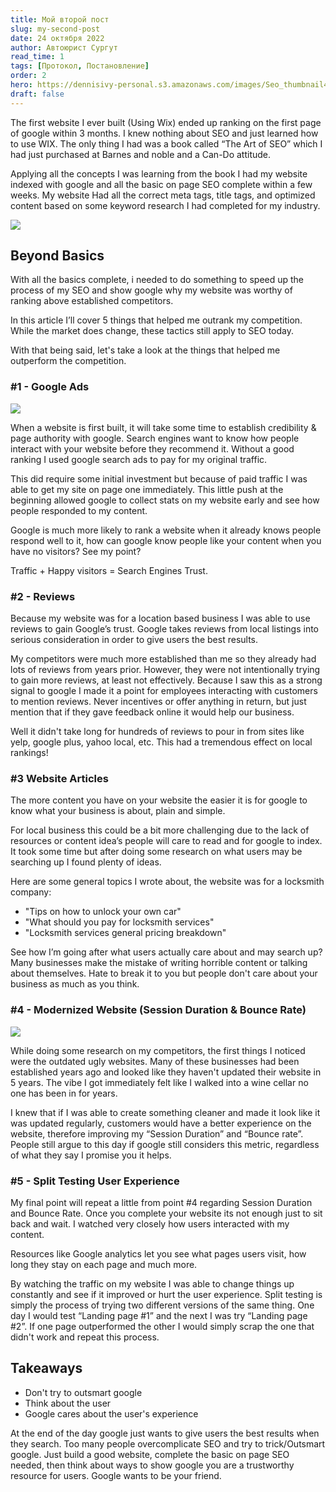 ```yaml
---
title: Мой второй пост
slug: my-second-post
date: 24 октября 2022
author: Автоюрист Сургут
read_time: 1
tags: [Протокол, Постановление]
order: 2
hero: https://dennisivy-personal.s3.amazonaws.com/images/Seo_thumbnail4.jpg
draft: false
---
```


The first website I ever built (Using Wix) ended up ranking on the first page of google within 3 months. I knew nothing about SEO and just learned how to use WIX. The only thing I had was a book called “The Art of SEO” which I had just purchased at Barnes and noble and a Can-Do attitude.

Applying all the concepts I was learning from the book I had my website indexed with google and all the basic on page SEO complete within a few weeks. My website Had all the correct meta tags, title tags, and optimized content based on some keyword research I had completed for my industry.

[![](./images/fast-seo-video.PNG)](https://youtu.be/T-9JYYcqUco)


## Beyond Basics

With all the basics complete, i needed to do something to speed up the process of my SEO and show google why my website was worthy of ranking above established competitors.

In this article I’ll cover 5 things that helped me outrank my competition. While the market does change, these tactics still apply to SEO today.


With that being said, let's take a look at the things that helped me outperform the competition.

### #1 - Google Ads

![](https://dennisivy-personal.s3.amazonaws.com/uploads/2020/10/02/google-search-ads.jpg)

When a website is first built, it will take some time to  establish credibility & page authority with google. Search engines want to know how people interact with your website before they recommend it. Without a good ranking I used google search ads to pay for my original traffic. 

This did require some initial investment but because of paid traffic I was able to get my site on page one immediately. This little push at the beginning allowed google to collect stats on my website early and see how people responded to my content. 

Google is much more likely to rank a website when it already knows people respond well to it, how can google know people like your content when you have no visitors? See my point?

Traffic + Happy visitors = Search Engines Trust.

### #2 - Reviews

Because my website was for a location based business I was able to use reviews to gain Google’s trust. Google takes reviews from local listings into serious consideration in order to give users the best results.

My competitors were much more established than me so they already had lots of reviews from years prior. However, they were not intentionally trying to gain more reviews, at least not effectively. Because I saw this as a strong signal to google I made it a point for employees interacting with customers to mention reviews. Never incentives or offer anything in return, but just mention that if they gave feedback online it would help our business.

Well it didn't take long for hundreds of reviews to pour in from sites like yelp, google plus, yahoo local, etc. This had a tremendous effect on local rankings!

### #3 Website Articles

The more content you have on your website the easier it is for google to know what your business is about, plain and simple. 

For local business this could be a bit more challenging due to the lack of resources or content idea’s people will care to read and for google to index. It took some time but after doing some research on what users may be searching up I found plenty of ideas.

Here are some general topics I wrote about, the website was for a locksmith company:

- "Tips on how to unlock your own car"
- "What should you pay for locksmith services"
- "Locksmith services general pricing breakdown"

See how I’m going after what users actually care about and may search up? Many businesses make the mistake of writing horrible content or talking about themselves. Hate to break it to you but people don't care about your business as much as you think.

### #4 - Modernized Website (Session Duration & Bounce Rate)
![](https://lh4.googleusercontent.com/_JNS6i4oJUzHG-jySODTYGCPFBvsdb2ckJascKDpYYtQv07kohjpsjHdtHB9fh3G2nQNcDdq40uP1DI5B4JUOKx7BYNQF8I3jp9m1ABfGC9AqPJvPL8fcpKeJTagOlxHImS4r1q5)

While doing some research on my competitors, the first things I noticed were the outdated ugly websites. Many of these businesses had been established years ago and looked like they haven't updated their website in 5 years. The vibe I got immediately felt like I walked into a wine cellar no one has been in for years. 

I knew that if I was able to create something cleaner and made it look like it was updated regularly, customers would have a better experience on the website, therefore improving my “Session Duration” and “Bounce rate”. People still argue to this day if google still considers this metric, regardless of what they say I promise you it helps.

### #5 - Split Testing User Experience

My final point will repeat a little from point #4 regarding Session Duration and Bounce Rate. Once you complete your website its not enough just to sit back and wait. I watched very closely how users interacted with my content. 

Resources like Google analytics let you see what pages users visit, how long they stay on each page and much more. 

By watching the traffic on my website I was able to change things up constantly and see if it improved or hurt the user experience. Split testing is simply the process of trying two different versions of the same thing. One day I would test “Landing page #1” and the next I was try “Landing page #2”. If one page outperformed the other I would simply scrap the one that didn't work and repeat this process.

## Takeaways

- Don't try to outsmart google
- Think about the user
- Google cares about the user's experience

At the end of the day google just wants to give users the best results when they search. Too many people overcomplicate SEO and try to trick/Outsmart google. Just build a good website, complete the basic on page SEO needed, then think about ways to show google you are a trustworthy resource for users. Google wants to be your friend.